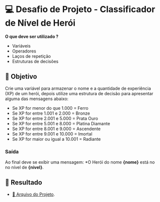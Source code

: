 # 💻 Desafio de Projeto - Classificador de Nível de Herói

**O que deve ser utilizado ?**

- Variáveis
- Operadores
- Laços de repetição
- Estruturas de decisões
 
## 📑 Objetivo

Crie uma variável para armazenar o nome e a quantidade de experiência (XP) de um herói, depois utilize uma estrutura de decisão para apresentar alguma das mensagens abaixo:

- Se XP for menor do que 1.000 = Ferro
- Se XP for entre 1.001 e 2.000 = Bronze
- Se XP for entre 2.001 e 5.000 = Prata Ouro
- Se XP for entre 5.001 e 8.000 = Platina Diamante
- Se XP for entre 8.001 e 9.000 = Ascendente
- Se XP for entre 9.001 e 10.000 = Imortal
- Se XP for maior ou igual a 10.001 = Radiante

### Saída

Ao final deve se exibir uma mensagem:
*O Herói do nome **{nome}** está no no nível de **{nível}**.


## 🎯 Resultado

- [📄 Arquivo do Projeto](./script.js).

